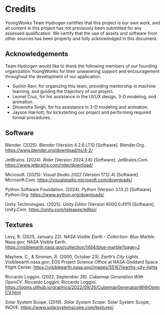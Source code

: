 # Credits
YoungWonks Team Hydrogen certifies that this project is our own work, and all content in this project has not previously been submitted for any assessed qualification. We certify that the use of assets and software from other sources has been properly and fully acknowledged in this document.

## Acknowledgements
Team Hydrogen would like to thank the following members of our founding organization YoungWonks for their unwavering support and encouragement throughout the development of our application.
- Suchin Ravi, for organizing this team, providing mentorship in machine learning, and guiding the trajectory of our project.
- Leonel Cruz, for his assistance in the UI/UX design, 3-D modeling, and animation.
- Shivendra Singh, for his assistance in 3-D modeling and animation.
- Jayson Harriott, for kickstarting our project and performing required formal procedures.

## Software
Blender. (2025). _Blender_ (Version 4.2.6 LTS) [Software]. Blender.Org. https://www.blender.org/download/lts/4-2/

JetBrains. (2024). _Rider_ (Version 2024.3.6) [Software]. JetBrains.Com. https://www.jetbrains.com/rider/download/

Microsoft. (2025). _Visual Studio 2022_ (Version 17.12.4) [Software]. Microsoft.Com. https://visualstudio.microsoft.com/downloads/

Python Software Foundation. (2024). _Python_ (Version 3.13.2) [Software]. Python.Org. https://www.python.org/downloads/

Unity Technologies. (2025). _Unity Editor_ (Version 6000.0.41f1) [Software]. Unity.Com. https://unity.com/releases/editor/

## Textures
Levy, R. (2025, January 22). _NASA Visible Earth - Collection: Blue Marble_. Nasa.gov; NASA Visible Earth. https://visibleearth.nasa.gov/collection/1484/blue-marble?page=2

Mayhew, C., & Simmon, R. (2000, October 23). _Earth’s City Lights_. Visibleearth.nasa.gov; EOS Project Science Office at NASA Goddard Space Flight Center. https://visibleearth.nasa.gov/images/55167/earths-city-lights

Riccardo Loggini. (2022, September 26). _Cubemap Generation With OpenCV_. Riccardo Loggini; Riccardo Loggini. https://logins.github.io/graphics/2022/09/26/CubemapGenerationWithOpenCV.html

Solar System Scope. (2019). _Solar System Scope_. Solar System Scope; INOVE. https://www.solarsystemscope.com/textures/
